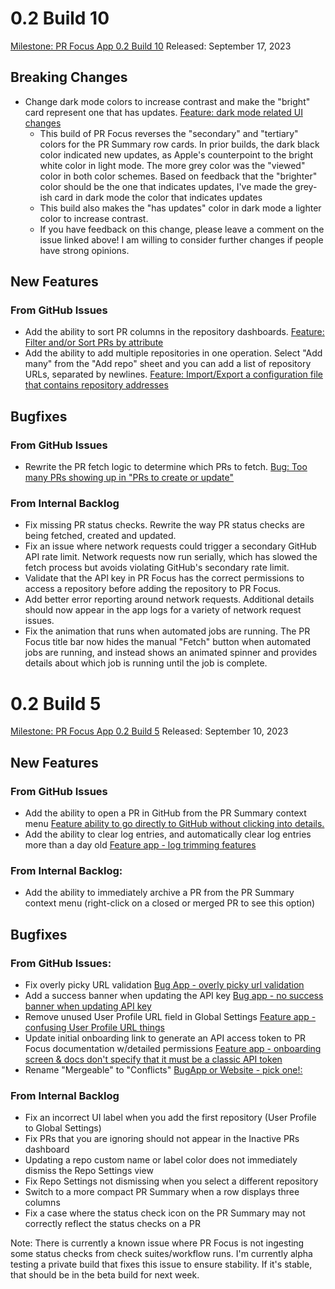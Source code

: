 # 0.2 Build 10

[Milestone: PR Focus App 0.2 Build 10](https://github.com/dacharyc/prfocus-website/milestone/2)
Released: September 17, 2023

## Breaking Changes

- Change dark mode colors to increase contrast and make the "bright" card represent one that has updates. [Feature: dark mode related UI changes](https://github.com/dacharyc/prfocus-website/issues/17)
  - This build of PR Focus reverses the "secondary" and "tertiary" colors for the PR Summary row cards. In prior builds, the dark black color indicated new updates, as Apple's counterpoint to the bright white color in light mode. The more grey color was the "viewed" color in both color schemes. Based on feedback that the "brighter" color should be the one that indicates updates, I've made the grey-ish card in dark mode the color that indicates updates
  - This build also makes the "has updates" color in dark mode a lighter color to increase contrast.
  - If you have feedback on this change, please leave a comment on the issue linked above! I am willing to consider further changes if people have strong opinions.

## New Features

### From GitHub Issues
- Add the ability to sort PR columns in the repository dashboards. [Feature: Filter and/or Sort PRs by attribute](https://github.com/dacharyc/prfocus-website/issues/11)
- Add the ability to add multiple repositories in one operation. Select "Add many" from the "Add repo" sheet and you can add a list of repository URLs, separated by newlines. [Feature: Import/Export a configuration file that contains repository addresses](https://github.com/dacharyc/prfocus-website/issues/12)

## Bugfixes

### From GitHub Issues
- Rewrite the PR fetch logic to determine which PRs to fetch. [Bug: Too many PRs showing up in "PRs to create or update"](https://github.com/dacharyc/prfocus-website/issues/16)

### From Internal Backlog
- Fix missing PR status checks. Rewrite the way PR status checks are being fetched, created and updated.
- Fix an issue where network requests could trigger a secondary GitHub API rate limit. Network requests now run serially, which has slowed the fetch process but avoids violating GitHub's secondary rate limit.
- Validate that the API key in PR Focus has the correct permissions to access a repository before adding the repository to PR Focus.
- Add better error reporting around network requests. Additional details should now appear in the app logs for a variety of network request issues.
- Fix the animation that runs when automated jobs are running. The PR Focus title bar now hides the manual "Fetch" button when automated jobs are running, and instead shows an animated spinner and provides details about which job is running until the job is complete.

# 0.2 Build 5

[Milestone: PR Focus App 0.2 Build 5](https://github.com/dacharyc/prfocus-website/milestone/1)
Released: September 10, 2023

## New Features

### From GitHub Issues
- Add the ability to open a PR in GitHub from the PR Summary context menu [Feature ability to go directly to GitHub without clicking into details.](https://github.com/dacharyc/prfocus-website/issues/15)
- Add the ability to clear log entries, and automatically clear log entries more than a day old [Feature app - log trimming features](https://github.com/dacharyc/prfocus-website/issues/13)

### From Internal Backlog:
- Add the ability to immediately archive a PR from the PR Summary context menu (right-click on a closed or merged PR to see this option)

## Bugfixes
### From GitHub Issues:
- Fix overly picky URL validation [Bug App - overly picky url validation](https://github.com/dacharyc/prfocus-website/issues/3)
- Add a success banner when updating the API key [Bug app - no success banner when updating API key](https://github.com/dacharyc/prfocus-website/issues/4)
- Remove unused User Profile URL field in Global Settings [Feature app - confusing User Profile URL things](https://github.com/dacharyc/prfocus-website/issues/5)
- Update initial onboarding link to generate an API access token to PR Focus documentation w/detailed permissions [Feature app - onboarding screen & docs don't specify that it must be a classic API token](https://github.com/dacharyc/prfocus-website/issues/7)
- Rename "Mergeable" to "Conflicts" [BugApp or Website - pick one!:](https://github.com/dacharyc/prfocus-website/issues/14)

### From Internal Backlog
- Fix an incorrect UI label when you add the first repository (User Profile to Global Settings)
- Fix PRs that you are ignoring should not appear in the Inactive PRs dashboard
- Updating a repo custom name or label color does not immediately dismiss the Repo Settings view
- Fix Repo Settings not dismissing when you select a different repository
- Switch to a more compact PR Summary when a row displays three columns
- Fix a case where the status check icon on the PR Summary may not correctly reflect the status checks on a PR

Note: There is currently a known issue where PR Focus is not ingesting some status checks from check suites/workflow runs. I'm currently alpha testing a private build that fixes this issue to ensure stability. If it's stable, that should be in the beta build for next week.